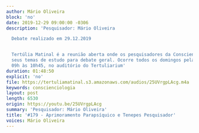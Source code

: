 ```yaml
---
author: Mário Oliveira
block: 'no'
date: 2019-12-29 09:00:00 -0306
description: 'Pesquisador: Mário Oliveira

  Debate realizado em 29.12.2019


  Tertúlia Matinal é a reunião aberta onde os pesquisadores da Conscienciologia apresentam
  seus temas de estudo para debate geral. Ocorre todos os domingos pela manhã, das
  09h às 10h45, no auditório do Tertuliarium'
duration: 01:48:50
explicit: 'no'
file: https://tertuliamatinal.s3.amazonaws.com/audios/25UVrgpLAcg.m4a
keywords: conscienciologia
layout: post
length: 6530
origin: https://youtu.be/25UVrgpLAcg
summary: 'Pesquisador: Mário Oliveira'
title: '#179 - Aprimoramento Parapsíquico e Tenepes Pesquisador'
voices: Mário Oliveira
---
```

